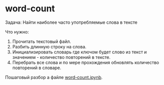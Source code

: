 # word-count

Задача: Найти наиболее часто употребляемые слова в тексте

Что нужно:
1. Прочитать текстовый файл.
2. Разбить длинную строку на слова.
3. Инициализировать словарь где ключом будет слово из текст и значением - количество повторений в тексте.
4. Перебрать все слова и по мере прохождения обновлять количество повторений в словаре.


Пошаговый разбор а файле [word-count.ipynb](word-count.ipynb).
